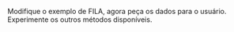 Modifique o exemplo de FILA, agora peça os dados para o usuário.
Experimente os outros métodos disponíveis.
